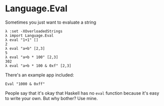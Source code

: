 
Language.Eval
=============

Sometimes you just want to evaluate a string

    λ :set -XOverloadedStrings
    λ import Language.Eval
    λ eval "1+1" []
    2
    λ eval "a+b" [2,3]
    5
    λ eval "a+b * 100" [2,3]
    302
    λ eval "a+b * 100 & 0xf" [2,3]

There's an example app included:

    Eval "1000 & 0xff"

People say that it's okay that Haskell has no `eval` function because it's
easy to write your own. But why bother? Use mine.
